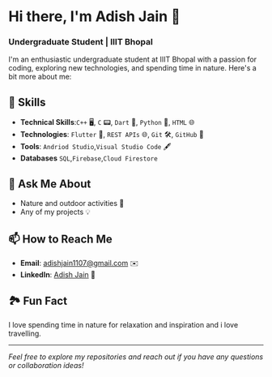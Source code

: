# Hi there, I'm **Adish Jain** 👋

### **Undergraduate Student | IIIT Bhopal**

I'm an enthusiastic undergraduate student at IIIT Bhopal with a passion for coding, exploring new technologies, and spending time in nature. Here's a bit more about me:

## 💼 **Skills**
- **Technical Skills**:`C++` 🖥️, `C` 📟, `Dart` 🚀, `Python` 🐍, `HTML` 🌐
- **Technologies**: `Flutter` 📱, `REST APIs` 🌐, `Git` 🛠️, `GitHub` 🐙
- **Tools**: `Andriod Studio`,`Visual Studio Code` 🖋️
- **Databases** `SQL`,`Firebase`,`Cloud Firestore`
  

## 💬 **Ask Me About**
- Nature and outdoor activities 🌳
- Any of my projects 💡

## 📫 **How to Reach Me**
- **Email**: [adishjain1107@gmail.com](mailto:adishjain1107@gmail.com) ✉️
- **LinkedIn**: [Adish Jain](https://www.linkedin.com/in/adish-jain-745b26280/) 🔗

## 🏞 Fun Fact
I love spending time in nature for relaxation and inspiration and i love travelling.

---

*Feel free to explore my repositories and reach out if you have any questions or collaboration ideas!*
